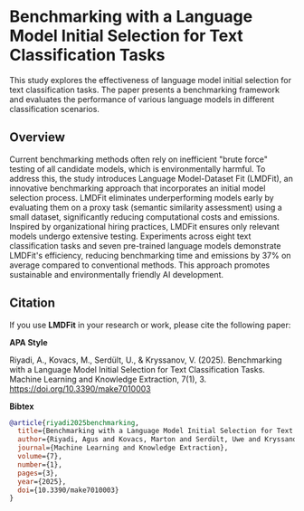 # Benchmarking with a Language Model Initial Selection for Text Classification Tasks
This study explores the effectiveness of language model initial selection for text classification tasks. The paper presents a benchmarking framework and evaluates the performance of various language models in different classification scenarios.

## Overview

Current benchmarking methods often rely on inefficient "brute force" testing of all candidate models, which is environmentally harmful. To address this, the study introduces Language Model-Dataset Fit (LMDFit), an innovative benchmarking approach that incorporates an initial model selection process. LMDFit eliminates underperforming models early by evaluating them on a proxy task (semantic similarity assessment) using a small dataset, significantly reducing computational costs and emissions. Inspired by organizational hiring practices, LMDFit ensures only relevant models undergo extensive testing. Experiments across eight text classification tasks and seven pre-trained language models demonstrate LMDFit's efficiency, reducing benchmarking time and emissions by 37% on average compared to conventional methods. This approach promotes sustainable and environmentally friendly AI development.

## Citation
If you use **LMDFit** in your research or work, please cite the following paper:

**APA Style**

Riyadi, A., Kovacs, M., Serdült, U., & Kryssanov, V. (2025). Benchmarking with a Language Model Initial Selection for Text Classification Tasks. Machine Learning and Knowledge Extraction, 7(1), 3. https://doi.org/10.3390/make7010003

**Bibtex**
```bibtex
@article{riyadi2025benchmarking,
  title={Benchmarking with a Language Model Initial Selection for Text Classification Tasks},
  author={Riyadi, Agus and Kovacs, Marton and Serdült, Uwe and Kryssanov, Victor},
  journal={Machine Learning and Knowledge Extraction},
  volume={7},
  number={1},
  pages={3},
  year={2025},
  doi={10.3390/make7010003}
}

